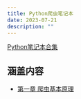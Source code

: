 ```yaml
---
title: Python爬虫笔记本
date: 2023-07-21
description: ""
---
```


[Python笔记本合集](/docs/BackEnd/Python/Python)

## 涵盖内容
+ [第一章 爬虫基本原理](/docs/BackEnd/Python/Spider/Basic)

